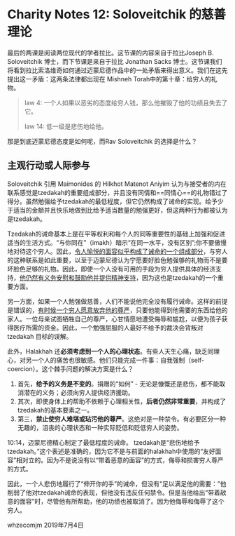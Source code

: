 # Charity Notes 12: Soloveitchik 的慈善理论

最后的两课是阅读两位现代的学者拉比。这节课的内容来自于拉比Joseph B. Soloveitchik 博士，而下节课是来自于拉比 Jonathan Sacks 博士。这节课我们将看到拉比索洛维奇如何通过迈蒙尼德作品中的一处矛盾来得出意义。我们在这先提出这一矛盾：这两条法律都出现在 Mishneh Torah中的第十章：给穷人的礼物。

> law 4: 一个人如果以恶劣的态度给穷人钱，那么他摧毁了他的功绩且失去了它。
>
> law 14: 低一级是悲伤地给他。

那是到底迈蒙尼德态度是如何呢，而Rav Soloveitchik 的选择是什么？



## 主观行动或人际参与

Soloveitchik 引用 Maimonides 的 Hilkhot Matenot Aniyim 认为与接受者的内在联系感觉是tzedakah的重要组成部分，并且没有同情和==同情心==的礼物错过了得分。虽然勉强给予tzedakah的最低程度，但它仍然构成了诫命的实现。给予少于适当的金额并且快乐地做到比给予适当数量的勉强更好，但这两种行为都被认为是tzedakah。

Tzedakah的诫命基本上是在平等权利和每个人的同等重要性的基础上加强和促进适当的生活方式。“与你同在”（imakh）暗示“在同一水平，没有区别”;你不要傲慢地对待这个穷人。因此，<u>令人愉悦的面容似乎构成了诫命的一个组成部分</u>，与穷人的这种联系是如此重要，以至于迈蒙尼德认为宁愿要好脸色勉强够的礼物而不是要坏脸色足够的礼物。因此，即使一个人没有可用的手段为穷人提供具体的经济支持，<u>他仍然有义务安慰和鼓励他并提供精神支持</u>，因为这也是tzedakah的一个重要方面。

另一方面，如果一个人勉强做慈善，人们不能说他完全没有履行诫命。这样的前提是错误的，<u>有时候一个穷人愿意放弃他的尊严</u>，只要他能得到他需要的东西给他的家人。一位母亲试图牺牲自己的尊严，心甘情愿地遭受侮辱和尴尬，以便为孩子获得医疗所需的资金。因此，一个勉强屈服的人最好不给予的裁决会背叛对 tzedakah 目标的误解。

此外，Halakhah 还**必须考虑到一个人的心理状态**。有些人天生心痛，缺乏同理心，对另一个人的痛苦也很敏感。他们只能完成一件事：自我强制（self-coercion）。这个棘手问题的解决方案是什么？

1. 首先，**给予的义务是不变的**。捐赠的“如何” - 无论是慷慨还是悲伤，都不能取消潜在的义务；必须向穷人提供经济援助。
2. 其次，即使身体上的帮助不依赖于心理相关性，**后者仍然非常重要**，并构成了tzedakah的基本要素之一。
3. 第三，**禁止使穷人难堪或玷污他的尊严**。这绝对是一种禁令。有必要区分一种无趣的，沮丧的心理状态和一种实际贬低和贬低穷人的姿势。

10:14，迈蒙尼德精心制定了最低程度的诫命。 tzedakah是“悲伤地给予tzedakah。”这个表述是准确的，因为它不是与前面的halakhah中使用的“友好面容”相对立的。因为不是说没有以“带着恶意的面容”的方式，侮辱和损害穷人尊严的方式。

因此，一个人悲伤地履行了“伸开你的手”的诫命，但没有“足以满足他的需要：”他削弱了他对tzedakah诫命的表现，但他没有违反任何禁令。但是当他给出“带着敌意的面容”时，尽管他有所帮助，他的功绩也被取消了。因为他侮辱和侮辱了这个穷人。



whzecomjm
2019年7月4日